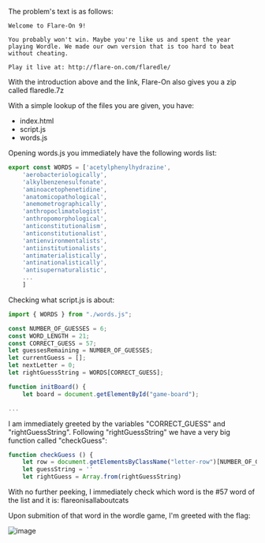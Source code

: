 The problem's text is as follows:
```
Welcome to Flare-On 9!

You probably won't win. Maybe you're like us and spent the year playing Wordle. We made our own version that is too hard to beat without cheating.

Play it live at: http://flare-on.com/flaredle/
```

With the introduction above and the link, Flare-On also gives you a zip called flaredle.7z

With a simple lookup of the files you are given, you have:
* index.html
* script.js
* words.js

Opening words.js you immediately have the following words list:
```js
export const WORDS = ['acetylphenylhydrazine',
	'aerobacteriologically',
	'alkylbenzenesulfonate',
	'aminoacetophenetidine',
	'anatomicopathological',
	'anemometrographically',
	'anthropoclimatologist',
	'anthropomorphological',
	'anticonstitutionalism',
	'anticonstitutionalist',
	'antienvironmentalists',
	'antiinstitutionalists',
	'antimaterialistically',
	'antinationalistically',
	'antisupernaturalistic',
	...
	]
```

Checking what script.js is about:
```js
import { WORDS } from "./words.js";

const NUMBER_OF_GUESSES = 6;
const WORD_LENGTH = 21;
const CORRECT_GUESS = 57;
let guessesRemaining = NUMBER_OF_GUESSES;
let currentGuess = [];
let nextLetter = 0;
let rightGuessString = WORDS[CORRECT_GUESS];

function initBoard() {
    let board = document.getElementById("game-board");

...
```

I am immediately greeted by the variables "CORRECT_GUESS" and "rightGuessString".
Following "rightGuessString" we have a very big function called "checkGuess":

```js
function checkGuess () {
    let row = document.getElementsByClassName("letter-row")[NUMBER_OF_GUESSES - guessesRemaining]
    let guessString = ''
    let rightGuess = Array.from(rightGuessString)
```

With no further peeking, I immediately check which word is the #57 word of the list and it is: flareonisallaboutcats

Upon submition of that word in the wordle game, I'm greeted with the flag: 

![image](https://user-images.githubusercontent.com/69819027/201485717-e7e4688d-b792-44bd-bf8a-5b01772a783a.png)
